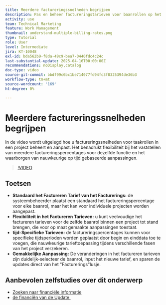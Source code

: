 ```yaml
---
title: Meerdere factureringssnelheden begrijpen
description: Pas en beheer factureringstarieven voor baanrollen op het projectniveau aan.
activity: use
team: Technical Marketing
feature: Work Management
thumbnail: understand-multiple-billing-rates.png
type: Tutorial
role: User
level: Intermediate
jira: KT-10048
exl-id: bda562b9-f8da-49c9-bea7-0440fdc4c24c
last-substantial-update: 2025-04-16T00:00:00Z
recommendations: noDisplay,catalog
doc-type: video
source-git-commit: bbdf99c6bc1be714077fd94fc3f8325394de36b3
workflow-type: tm+mt
source-wordcount: '169'
ht-degree: 0%

---
```



# Meerdere factureringssnelheden begrijpen

In de video wordt uitgelegd hoe u factureringssnelheden voor taakrollen in een project beheert en aanpast. &#x200B;Het benadrukt flexibiliteit bij het vaststellen van meerdere factureringspercentages voor dezelfde functie en het waarborgen van nauwkeurige op tijd gebaseerde aanpassingen. &#x200B;


>[!VIDEO](https://video.tv.adobe.com/v/3457652/?quality=12&learn=on&enablevpops=1)

## Toetsen


* **Standaard het Factureren Tarief van het Facturerings:** de systeembeheerder plaatst een standaard het factureringspercentage voor elke baanrol, maar het kan voor individuele projecten worden aangepast. &#x200B;
* **Flexibiliteit in het Factureren Tarieven:** u kunt veelvoudige het factureren tarieven voor de zelfde baanrol binnen een project tot stand brengen, die voor op maat gemaakte aanpassingen toestaat. &#x200B;
* **tijd-Specifieke Tarieven:** de factureringspercentages kunnen voor specifieke tijdsperioden worden geplaatst door begin en einddata toe te voegen, die nauwkeurige tarieftoepassing tijdens verschillende fasen van het project verzekeren. &#x200B;
* **Gemakkelijke Aanpassing:** De veranderingen in het factureren tarieven zijn duidelijk-selecteer de baanrol, input het nieuwe tarief, en sparen de updates direct van het &quot;Facturerings&quot;lusje. &#x200B;

## Aanbevolen zelfstudies over dit onderwerp

* [Zoeken naar financiële informatie](/help/manage-work/project-finances/find-financial-information.md)
* [&#x200B; de financiën van de Update &#x200B;](/help/manage-work/project-finances/update-and-review-finances.md)
  <!--* [Understand multiple billing rates](/help/manage-work/project-finances/multiple-billing-rates.md)-->

